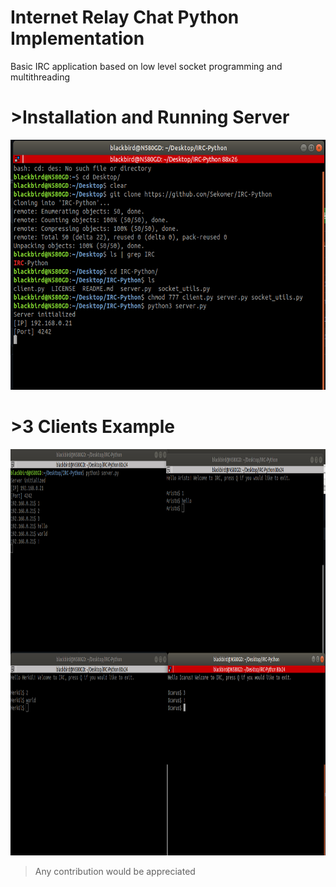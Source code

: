 # Internet Relay Chat Python Implementation 

Basic IRC application based on low level socket programming and multithreading


# >Installation and Running Server
<img src="./img/0.png" width="600" height="400" />

# >3 Clients Example 
<img src="./img/1.png" width="900" height="650" />


> Any contribution would be appreciated
